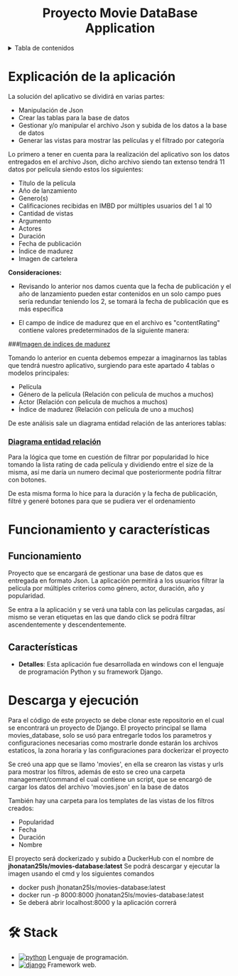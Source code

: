 <div align="center">

# Proyecto Movie DataBase Application

</div>

<details>

<summary>Tabla de contenidos</summary>

- [Explicación de la aplicación](#explicación-de-la-aplicación)
- [Funcionamiento y características](#funcionamiento-y-características)
- [Descarga y ejecución](#descarga-y-ejecución)
- [Stack](#🛠️-stack)

</details>

# Explicación de la aplicación
La solución del aplicativo se dividirá en varias partes:

- Manipulación de Json
- Crear las tablas para la base de datos
- Gestionar y/o manipular el archivo Json y subida de los datos a la base de datos
- Generar las vistas para mostrar las películas y el filtrado por categoría

Lo primero a tener en cuenta para la realización del aplicativo son los datos entregados en el archivo Json, 
dicho archivo siendo tan extenso tendrá 11 datos por película siendo estos los siguientes:

- Título de la película
- Año de lanzamiento
- Genero(s)
- Calificaciones recibidas en IMBD por múltiples usuarios del 1 al 10
- Cantidad de vistas
- Argumento
- Actores
- Duración
- Fecha de publicación
- Índice de madurez
- Imagen de cartelera

**Consideraciones:**

- Revisando lo anterior nos damos cuenta que la fecha de publicación y el año de lanzamiento pueden estar contenidos en un solo campo
pues sería redundar teniendo los 2, se tomará la fecha de publicación que es más específica

- El campo de índice de madurez que en el archivo es "contentRating" contiene valores predeterminados de la siguiente manera:

###[Imagen de indices de madurez](https://github.com/Jhonatanls/prueba-codigo/blob/main/contentRating.png)

Tomando lo anterior en cuenta debemos empezar a imaginarnos las tablas que tendrá nuestro aplicativo, surgiendo para este apartado
4 tablas o modelos principales:

- Película 
- Género de la película (Relación con pelicula de muchos a muchos)
- Actor (Relación con pelicula de muchos a muchos)
- Índice de madurez (Relación con película de uno a muchos)

De este análisis sale un diagrama entidad relación de las anteriores tablas:

### [Diagrama entidad relación](https://github.com/Jhonatanls/prueba-codigo/blob/main/Diagrama%20ER%20de%20base%20de%20datos%20(movie_database).png)

Para la lógica que tome en cuestión de filtrar por popularidad lo hice tomando la lista rating de cada película y dividiendo entre el size de la misma, 
así me daría un numero decimal que posteriormente podría filtrar con botones.

De esta misma forma lo hice para la duración y la fecha de publicación, filtré y generé botones para que se pudiera ver el ordenamiento


# Funcionamiento y características

## Funcionamiento
Proyecto que se encargará de gestionar una base de datos que es entregada en formato Json. La aplicación permitirá a los usuarios filtrar la película por múltiples criterios como género, actor, duración, año y popularidad.

Se entra a la aplicación y se verá una tabla con las peliculas cargadas, así mismo se veran etiquetas en las que dando click se podrá filtrar ascendentemente y descendentemente.

## Características 

- **Detalles**: Esta aplicación fue desarrollada en windows con el lenguaje de programación Python y su framework Django.

# Descarga y ejecución

Para el código de este proyecto se debe clonar este repositorio en el cual se encontrará un proyecto de Django.
El proyecto principal se llama movies_database, solo se usó para entregarle todos los parametros y configuraciones necesarias
como mostrarle donde estarán los archivos estaticos, la zona horaria y las configuraciones para dockerizar el proyecto

Se creó una app que se llamo 'movies', en ella se crearon las vistas y urls para mostrar los filtros, además de esto se creo una carpeta management/command
el cual contiene un script, que se encargó de cargar los datos del archivo 'movies.json' en la base de datos

También hay una carpeta para los templates de las vistas de los filtros creados:
- Popularidad
- Fecha
- Duración
- Nombre

El proyecto será dockerizado y subido a DuckerHub con el nombre de **jhonatan25ls/movies-database:latest**
Se podrá descargar y ejecutar la imagen usando el cmd y los siguientes comandos
- docker push  jhonatan25ls/movies-database:latest
- docker run -p 8000:8000 jhonatan25ls/movies-database:latest
- Se deberá abrir localhost:8000 y la aplicación correrá

# 🛠️ Stack

- [![python][python-badge]][python-url] Lenguaje de programación.
- [![django][django-badge]][django-url] Framework web.

[python-url]: https://www.python.org/
[python-badge]: https://img.shields.io/badge/python-3670A0?style=for-the-badge&logo=python&logoColor=ffdd54
[django-url]: https://www.djangoproject.com/
[django-badge]: https://img.shields.io/badge/django-%23092E20.svg?style=for-the-badge&logo=django&logoColor=white
